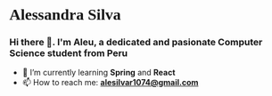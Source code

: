 <h1 style = "font-family:'Times New Roman';"> Alessandra Silva </h1>
<h3> Hi there 👋. I'm Aleu, a dedicated and pasionate Computer Science student from Peru </h3>

- 🌱 I’m currently learning **Spring** and **React**
- 📫 How to reach me: **alesilvar1074@gmail.com**
